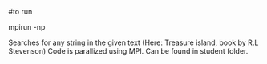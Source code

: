 #to run

mpirun -np <num processes> <program name> <path to text file> <search string>

Searches for any string in the given text (Here: Treasure island, book by R.L Stevenson)
Code is parallized using MPI. Can be found in student folder.
